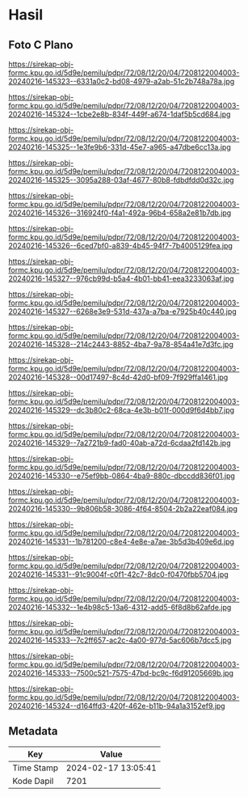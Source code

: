# Hasil

## Foto C Plano

https://sirekap-obj-formc.kpu.go.id/5d9e/pemilu/pdpr/72/08/12/20/04/7208122004003-20240216-145323--6331a0c2-bd08-4979-a2ab-51c2b748a78a.jpg

https://sirekap-obj-formc.kpu.go.id/5d9e/pemilu/pdpr/72/08/12/20/04/7208122004003-20240216-145324--1cbe2e8b-834f-449f-a674-1daf5b5cd684.jpg

https://sirekap-obj-formc.kpu.go.id/5d9e/pemilu/pdpr/72/08/12/20/04/7208122004003-20240216-145325--1e3fe9b6-331d-45e7-a965-a47dbe6cc13a.jpg

https://sirekap-obj-formc.kpu.go.id/5d9e/pemilu/pdpr/72/08/12/20/04/7208122004003-20240216-145325--3095a288-03af-4677-80b8-fdbdfdd0d32c.jpg

https://sirekap-obj-formc.kpu.go.id/5d9e/pemilu/pdpr/72/08/12/20/04/7208122004003-20240216-145326--316924f0-f4a1-492a-96b4-658a2e81b7db.jpg

https://sirekap-obj-formc.kpu.go.id/5d9e/pemilu/pdpr/72/08/12/20/04/7208122004003-20240216-145326--6ced7bf0-a839-4b45-94f7-7b4005129fea.jpg

https://sirekap-obj-formc.kpu.go.id/5d9e/pemilu/pdpr/72/08/12/20/04/7208122004003-20240216-145327--976cb99d-b5a4-4b01-bb41-eea3233063af.jpg

https://sirekap-obj-formc.kpu.go.id/5d9e/pemilu/pdpr/72/08/12/20/04/7208122004003-20240216-145327--6268e3e9-531d-437a-a7ba-e7925b40c440.jpg

https://sirekap-obj-formc.kpu.go.id/5d9e/pemilu/pdpr/72/08/12/20/04/7208122004003-20240216-145328--214c2443-8852-4ba7-9a78-854a41e7d3fc.jpg

https://sirekap-obj-formc.kpu.go.id/5d9e/pemilu/pdpr/72/08/12/20/04/7208122004003-20240216-145328--00d17497-8c4d-42d0-bf09-7f929ffa1461.jpg

https://sirekap-obj-formc.kpu.go.id/5d9e/pemilu/pdpr/72/08/12/20/04/7208122004003-20240216-145329--dc3b80c2-68ca-4e3b-b01f-000d9f6d4bb7.jpg

https://sirekap-obj-formc.kpu.go.id/5d9e/pemilu/pdpr/72/08/12/20/04/7208122004003-20240216-145329--7a2721b9-fad0-40ab-a72d-6cdaa2fd142b.jpg

https://sirekap-obj-formc.kpu.go.id/5d9e/pemilu/pdpr/72/08/12/20/04/7208122004003-20240216-145330--e75ef9bb-0864-4ba9-880c-dbccdd836f01.jpg

https://sirekap-obj-formc.kpu.go.id/5d9e/pemilu/pdpr/72/08/12/20/04/7208122004003-20240216-145330--9b806b58-3086-4f64-8504-2b2a22eaf084.jpg

https://sirekap-obj-formc.kpu.go.id/5d9e/pemilu/pdpr/72/08/12/20/04/7208122004003-20240216-145331--1b781200-c8e4-4e8e-a7ae-3b5d3b409e6d.jpg

https://sirekap-obj-formc.kpu.go.id/5d9e/pemilu/pdpr/72/08/12/20/04/7208122004003-20240216-145331--91c9004f-c0f1-42c7-8dc0-f0470fbb5704.jpg

https://sirekap-obj-formc.kpu.go.id/5d9e/pemilu/pdpr/72/08/12/20/04/7208122004003-20240216-145332--1e4b98c5-13a6-4312-add5-6f8d8b62afde.jpg

https://sirekap-obj-formc.kpu.go.id/5d9e/pemilu/pdpr/72/08/12/20/04/7208122004003-20240216-145333--7c2ff657-ac2c-4a00-977d-5ac606b7dcc5.jpg

https://sirekap-obj-formc.kpu.go.id/5d9e/pemilu/pdpr/72/08/12/20/04/7208122004003-20240216-145333--7500c521-7575-47bd-bc9c-f6d91205669b.jpg

https://sirekap-obj-formc.kpu.go.id/5d9e/pemilu/pdpr/72/08/12/20/04/7208122004003-20240216-145324--d164ffd3-420f-462e-b11b-94a1a3152ef9.jpg


## Metadata

| Key        | Value               |
| ---------- | ------------------- |
| Time Stamp | 2024-02-17 13:05:41 |
| Kode Dapil | 7201                |



